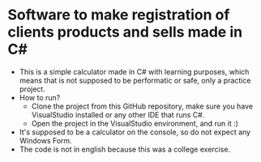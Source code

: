# Software to make registration of clients products and sells made in C#

* This is a simple calculator made in C# with learning purposes, which means that is not supposed to be performatic or safe, only a practice project.
* How to run?
  * Clone the project from this GitHub repository, make sure you have VisualStudio installed or any other IDE that runs C#.
  *  Open the project in the VisualStudio environment, and run it :)
* It's supposed to be a calculator on the console, so do not expect any Windows Form.
* The code is not in english because this was a college exercise.
